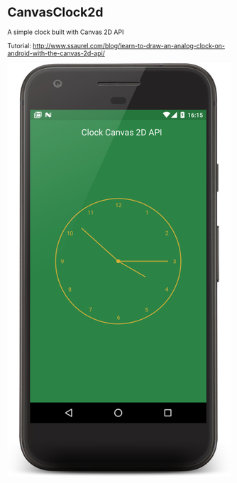 # CanvasClock2d
A simple clock built with Canvas 2D API

Tutorial: http://www.ssaurel.com/blog/learn-to-draw-an-analog-clock-on-android-with-the-canvas-2d-api/

![](https://github.com/gshockv/CanvasClock2d/blob/master/screenshot.png)
